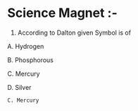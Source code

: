# Science Magnet :-

1. According to Dalton given Symbol is of 

A. Hydrogen 

B. Phosphorous

C. Mercury

D. Silver

```bash
C. Mercury
```



```bash


```

```bash


```

```bash


```

```bash


```

```bash


```

```bash


```

```bash


```

```bash


```

```bash


```

```bash


```

```bash


```

```bash


```

```bash


```

```bash


```

```bash


```

```bash


```

```bash


```

```bash


```

```bash


```

```bash


```

```bash


```

```bash


```

```bash


```

```bash


```

```bash


```

```bash


```

```bash


```

```bash


```

```bash


```

```bash


```

```bash


```

```bash


```

```bash


```

```bash


```

```bash


```

```bash


```

```bash


```

```bash


```

```bash


```

```bash


```

```bash


```

```bash


```

```bash


```

```bash


```

```bash


```

```bash


```

```bash


```

```bash


```

```bash


```

```bash


```

```bash


```

```bash


```


